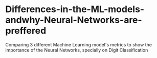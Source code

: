 # Differences-in-the-ML-models-andwhy-Neural-Networks-are-preffered
Comparing 3 different Machine Learning model's metrics to show the importance of the Neural Networks, specially on Digit Classification
